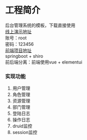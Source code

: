 # 工程简介
后台管理系统的模板，下载直接使用 \
[线上演示地址](http://management.2cci.cn) \
账号：root \
密码：123456 \
[前端项目地址](https://github.com/tucci-lee/management-web) \
springboot + shiro \
前后端分离：前端使用vue + elementui

### 实现功能
1. 用户管理
2. 角色管理
3. 资源管理
4. 部门管理
5. 登陆日志
6. 操作日志
7. druid监控
8. session监控


